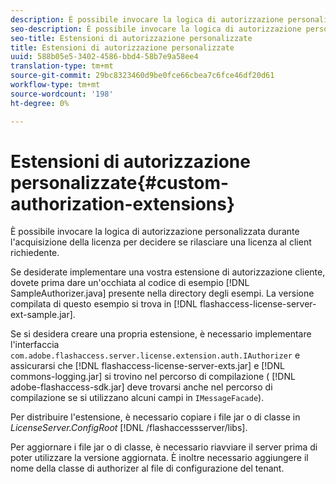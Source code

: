 ```yaml
---
description: È possibile invocare la logica di autorizzazione personalizzata durante l'acquisizione della licenza per decidere se rilasciare una licenza al client richiedente.
seo-description: È possibile invocare la logica di autorizzazione personalizzata durante l'acquisizione della licenza per decidere se rilasciare una licenza al client richiedente.
seo-title: Estensioni di autorizzazione personalizzate
title: Estensioni di autorizzazione personalizzate
uuid: 588b05e5-3402-4586-bbd4-58b7e9a58ee4
translation-type: tm+mt
source-git-commit: 29bc8323460d9be0fce66cbea7c6fce46df20d61
workflow-type: tm+mt
source-wordcount: '198'
ht-degree: 0%

---
```



# Estensioni di autorizzazione personalizzate{#custom-authorization-extensions}

È possibile invocare la logica di autorizzazione personalizzata durante l&#39;acquisizione della licenza per decidere se rilasciare una licenza al client richiedente.

Se desiderate implementare una vostra estensione di autorizzazione cliente, dovete prima dare un&#39;occhiata al codice di esempio [!DNL SampleAuthorizer.java] presente nella directory degli esempi. La versione compilata di questo esempio si trova in [!DNL flashaccess-license-server-ext-sample.jar].

Se si desidera creare una propria estensione, è necessario implementare l&#39;interfaccia `com.adobe.flashaccess.server.license.extension.auth.IAuthorizer` e assicurarsi che [!DNL flashaccess-license-server-exts.jar] e [!DNL commons-logging.jar] si trovino nel percorso di compilazione ( [!DNL adobe-flashaccess-sdk.jar] deve trovarsi anche nel percorso di compilazione se si utilizzano alcuni campi in `IMessageFacade`).

Per distribuire l&#39;estensione, è necessario copiare i file jar o di classe in *LicenseServer.ConfigRoot* [!DNL /flashaccessserver/libs].

Per aggiornare i file jar o di classe, è necessario riavviare il server prima di poter utilizzare la versione aggiornata. È inoltre necessario aggiungere il nome della classe di authorizer al file di configurazione del tenant.

